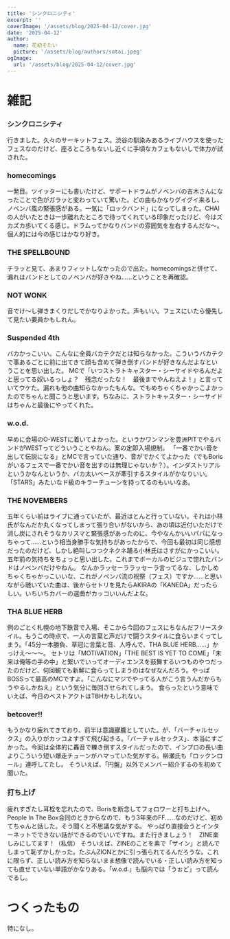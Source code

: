 ```yaml
---
title: 'シンクロニシティ'
excerpt: ''
coverImage: '/assets/blog/2025-04-12/cover.jpg'
date: '2025-04-12'
author:
  name: 花初そたい
  picture: '/assets/blog/authors/sotai.jpeg'
ogImage:
  url: '/assets/blog/2025-04-12/cover.jpg'
---
```

# 雑記
### シンクロニシティ
行きました。久々のサーキットフェス。渋谷の馴染みあるライブハウスを使ったフェスなのだけど、座るところもないし近くに手頃なカフェもないしで体力が試された。

### homecomings
一発目。ツイッターにも書いたけど、サポートドラムがノベンバの吉木さんになったことで色がガラッと変わっていて驚いた。どの曲もかなりグイグイ来るし、ノベンバ風の緊張感がある。一気に「ロックバンド」になってしまった。CHAIの人がいたときは一歩離れたところで待ってくれている印象だったけど、今はズカズカ歩いてくる感じ。ドラムってかなりバンドの雰囲気を左右するんだな～。
個人的には今の感じはかなり好き。

### THE SPELLBOUND
チラッと見て、あまりフィットしなかったので出た。homecomingsと併せて、漏れはバンドとしてのノベンバが好きやね……ということを再確認。

### NOT WONK
音でけ～し弾きまくりだしでかなりよかった。声もいい。フェスにいたら優先して見たい要員かもしれん。

### Suspended 4th
バカかっこいい。こんなに全員バカテクだとは知らなかった。こういうバカテクで事あるごとに前に出てきて顔も含めて弾き倒すバンドが好きなんだよなということを思い出した。
MCで「いつストラトキャスター・シーサイドやるんだよと思ってる奴いるっしょ？　残念だったな！　最後までやんねえよ！」と言っていてウケた。漏れも他の曲知らなかったもんな。でもめちゃくちゃかっこよかったのでちゃんと聞こうと思います。ちなみに、ストラトキャスター・シーサイドはちゃんと最後にやってくれた。

### w.o.d.
早めに会場のO-WESTに着いてよかった。というかワンマンを豊洲PITでやるバンドがWESTってどういうことやねん。案の定即入場規制。
「一番でかい音を出して伝説になる」とMCで言っていた通り、音がでかくてよかった（でもBorisがいるフェスで一番でかい音を出すのは無理じゃないか？）。インダストリアルというかなんというか、バカ太いベースが牽引するスタイルがかなりいい。「STARS」みたいなド級のキラーチューンを持ってるのもいいなあ。

### THE NOVEMBERS
五年くらい前はライブに通っていたが、最近はとんと行っていない。それは小林氏がなんだか丸くなってしまって張り合いがないから、あの頃は近付いただけで消し炭にされそうなカリスマと緊張感があったのに、今やなんかいいパパになっちゃって……という相当身勝手な気持ちがあったからで、今回も最初は同じ感想だったのだけど、しかし絶叫しつつクネクネ踊る小林氏はさすがにかっこいい。五年前の気持ちをちょっと思い出した。これまでボーカルのビジュで惚れたバンドはノベンバだけやねん。
なんかラッセーララッセーラ言ってるな、しかしめちゃくちゃかっこいいな、これがノベンバ流の祝祭（フェス）ですか……と思いながら聴いていた曲は、後からセトリを見たらAKIRAの「KANEDA」だったらしい。いちいちカバーの選曲がカッコいいんだよな。

### THA BLUE HERB
例のごとく札幌の地下鉄音で入場、そこから今回のフェスにちなんだフリースタイル。もうこの時点で、一人の言葉と声だけで闘うスタイルに食らいまくってしまう。「45分一本勝負、草冠に言葉と音、人呼んで、THA BLUE HERB……」かっけえ～～～。
セトリは「MOTIVATION」「THE BEST IS YET TO COME」「未来は俺等の手の中」と繋いでいってオーディエンスを鼓舞するいつものやつだったのだけど、何回観ても新鮮に食らってしまうのはなぜなんだろう。やっぱBOSSって最高のMCですよ。「こんなにマジでやってる人がこう言うんだからもうやるしかねえ」という気分に毎回させられてしまう。
食らったという意味でいえば、今日のベストアクトはTBHかもしれない。

### betcover!!
もうかなり疲れてきており、前半は意識朦朧としていた。が、「バーチャルセックス」の入りがカッコよすぎて飛び起きる。「バーチャルセックス」、本当にすごかった。今回は全体的に轟音で轢き倒すスタイルだったので、インプロの長い曲よりこういう短い爆走チューンがハマっていた気がする。柳瀬氏も「ロックンロール」連呼してたし。
そういえば、「円盤」以外でメンバー紹介するのを初めて聞いた。

### 打ち上げ
疲れすぎたし耳栓を忘れたので、Borisを断念してフォロワーと打ち上げへ。
People In The Box合同のときからなので、もう3年来のFF……なのだけど、初めてちゃんと話した。そう聞くと不思議な気がする。
やっぱり直接会うとインターネットでできない話ができるのでいいですね。また行きましょう！　ZINE楽しみにしてます！（私信）
そういえば、ZINEのことを素で「ザイン」と読んでしまって恥ずかしかった。たぶんZIONとかに引っ張られてるんだろうな。これに限らず、正しい読み方を知らないまま想像で読んでいる・正しい読み方を知っても直せていない単語がかなりある。「w.o.d.」も脳内では「うぉど」って読んでるし。

# つくったもの
特になし。
